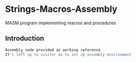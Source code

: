 # Strings-Macros-Assembly
MASM program implementing macros and procedures

## Introduction

```bash
Assembly code provided as working reference
It's left up to visitor as to set up assembly environment 
```
